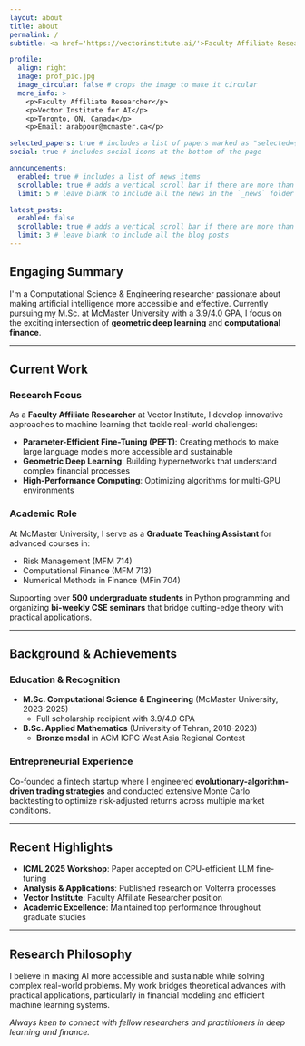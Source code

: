 ```yaml
---
layout: about
title: about
permalink: /
subtitle: <a href='https://vectorinstitute.ai/'>Faculty Affiliate Researcher @ Vector Institute</a> | <a href='https://www.mcmaster.ca/'>McMaster University</a>

profile:
  align: right
  image: prof_pic.jpg
  image_circular: false # crops the image to make it circular
  more_info: >
    <p>Faculty Affiliate Researcher</p>
    <p>Vector Institute for AI</p>
    <p>Toronto, ON, Canada</p>
    <p>Email: arabpour@mcmaster.ca</p>

selected_papers: true # includes a list of papers marked as "selected={true}"
social: true # includes social icons at the bottom of the page

announcements:
  enabled: true # includes a list of news items
  scrollable: true # adds a vertical scroll bar if there are more than 3 news items
  limit: 5 # leave blank to include all the news in the `_news` folder

latest_posts:
  enabled: false
  scrollable: true # adds a vertical scroll bar if there are more than 3 new posts items
  limit: 3 # leave blank to include all the blog posts
---
```


## Engaging Summary

I'm a Computational Science & Engineering researcher passionate about making artificial intelligence more accessible and effective. Currently pursuing my M.Sc. at McMaster University with a 3.9/4.0 GPA, I focus on the exciting intersection of **geometric deep learning** and **computational finance**.

---

## Current Work

### Research Focus
As a **Faculty Affiliate Researcher** at Vector Institute, I develop innovative approaches to machine learning that tackle real-world challenges:

- **Parameter-Efficient Fine-Tuning (PEFT)**: Creating methods to make large language models more accessible and sustainable
- **Geometric Deep Learning**: Building hypernetworks that understand complex financial processes
- **High-Performance Computing**: Optimizing algorithms for multi-GPU environments

### Academic Role
At McMaster University, I serve as a **Graduate Teaching Assistant** for advanced courses in:
- Risk Management (MFM 714)
- Computational Finance (MFM 713) 
- Numerical Methods in Finance (MFin 704)

Supporting over **500 undergraduate students** in Python programming and organizing **bi-weekly CSE seminars** that bridge cutting-edge theory with practical applications.

---

## Background & Achievements

### Education & Recognition
- **M.Sc. Computational Science & Engineering** (McMaster University, 2023-2025)
  - Full scholarship recipient with 3.9/4.0 GPA
- **B.Sc. Applied Mathematics** (University of Tehran, 2018-2023)
  - **Bronze medal** in ACM ICPC West Asia Regional Contest

### Entrepreneurial Experience
Co-founded a fintech startup where I engineered **evolutionary-algorithm-driven trading strategies** and conducted extensive Monte Carlo backtesting to optimize risk-adjusted returns across multiple market conditions.

---

## Recent Highlights
- **ICML 2025 Workshop**: Paper accepted on CPU-efficient LLM fine-tuning
- **Analysis & Applications**: Published research on Volterra processes
- **Vector Institute**: Faculty Affiliate Researcher position
- **Academic Excellence**: Maintained top performance throughout graduate studies

---

## Research Philosophy

I believe in making AI more accessible and sustainable while solving complex real-world problems. My work bridges theoretical advances with practical applications, particularly in financial modeling and efficient machine learning systems.

*Always keen to connect with fellow researchers and practitioners in deep learning and finance.*

